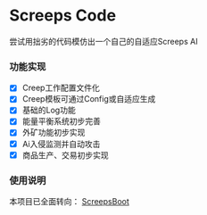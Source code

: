 # Screeps Code

尝试用拙劣的代码模仿出一个自己的自适应Screeps AI

### 功能实现

- [x] Creep工作配置文件化
- [x] Creep模板可通过Config或自适应生成
- [x] 基础的Log功能
- [x] 能量平衡系统初步完善
- [x] 外矿功能初步实现
- [x] Ai入侵监测并自动攻击
- [x] 商品生产、交易初步实现

### 使用说明

本项目已全面转向： [ScreepsBoot](https://github.com/JesseTzh/ScreepsBoot)